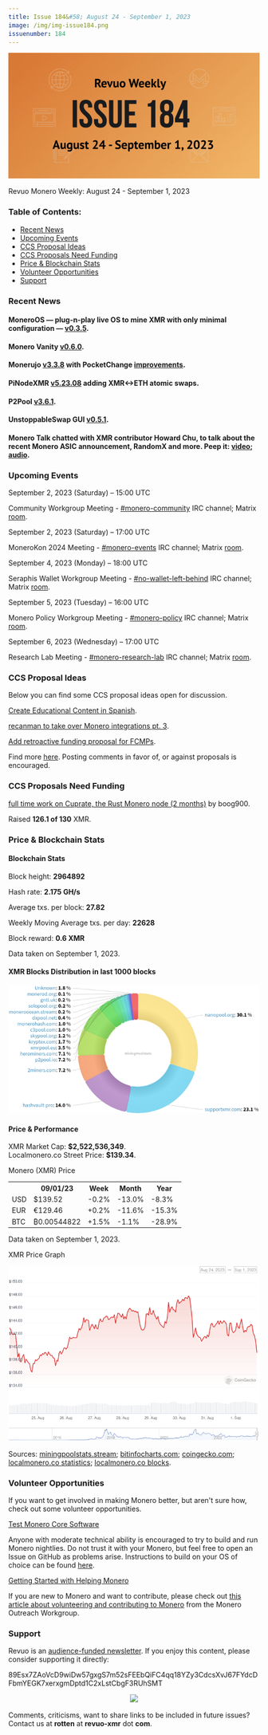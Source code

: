 ```yaml
---
title: Issue 184&#58; August 24 - September 1, 2023
image: /img/img-issue184.png
issuenumber: 184
---
```

[<img src="/img/img-issue184.png" alt="Revuo Monero Weekly #184 Slide" class="img-lead">](/issue-184.html)

<p class="text-lead">Revuo Monero Weekly: August 24 - September 1, 2023</p>
<!--more-->

<h3>Table of Contents:</h3>
<ul class="contents">
    <li><a href="#news">Recent News</a></li>
    <li><a href="#events">Upcoming Events</a></li>
    <li><a href="#ideas">CCS Proposal Ideas</a></li>
    <li><a href="#proposals">CCS Proposals Need Funding</a></li>
    <li><a href="#stats">Price & Blockchain Stats</a></li>
    <li><a href="#volunteer">Volunteer Opportunities</a></li>
    <li><a href="#support">Support</a></li>
</ul>

<h3 id="news">Recent News</h3>

<div class="newsbyte">
    <h4>MoneroOS — plug-n-play live OS to mine XMR with only minimal configuration — <a href="https://github.com/4rkal/moneroOS/releases/tag/v0.3.5" target="_blank">v0.3.5</a>.</h4>
</div>

<div class="newsbyte">
    <h4>Monero Vanity <a href="https://github.com/hinto-janai/monero-vanity/releases/tag/v0.6.0" target="_blank">v0.6.0</a>.</h4>
</div>

<div class="newsbyte">
    <h4>Monerujo <a href="https://github.com/m2049r/xmrwallet/releases/tag/v3.3.8" target="_blank">v3.3.8</a> with PocketChange <a href="https://old.reddit.com/r/Monerujo/comments/164tklr/weve_released_an_updated_version_of_monerujo_on/" target="_blank">improvements</a>.</h4>
</div>

<div class="newsbyte">
    <h4>PiNodeXMR <a href="https://old.reddit.com/r/Monero/comments/164tise/pinodexmr_adds_atomic_swaps_beta/" target="_blank">v5.23.08</a> adding XMR<->ETH atomic swaps.</h4>
</div>

<div class="newsbyte">
    <h4>P2Pool <a href="https://github.com/SChernykh/p2pool/releases/tag/v3.6.1" target="_blank">v3.6.1</a>.</h4>
</div>

<div class="newsbyte">
    <h4>UnstoppableSwap GUI <a href="https://github.com/UnstoppableSwap/unstoppableswap-gui/releases/tag/v0.5.1" target="_blank">v0.5.1</a>.</h4>
</div>

<div class="newsbyte">
    <h4>Monero Talk chatted with XMR contributor Howard Chu, to talk about the recent Monero ASIC announcement, RandomX and more. Peep it: <a href="https://piped.adminforge.de/watch?v=T9BFnn2-TDM" target="_blank">video</a>; <a href="https://www.monerotalk.live/has-bitmain-created-a-randomx-monero-asic-w-howard-chu-epi280" target="_blank">audio</a>.</h4>
</div>

<h3 id="events">Upcoming Events</h3>

<div class="event">
    <p class="date" markdown="1">September 2, 2023 (Saturday) – 15:00 UTC</p>
    <p markdown="1">Community Workgroup Meeting - <a href="irc://irc.libera.chat/#monero-community" target="_blank">#monero-community</a> IRC channel; Matrix <a href="https://matrix.to/#/#monero-community:monero.social" target="_blank">room</a>.</p>
</div>

<div class="event">
    <p class="date" markdown="1">September 2, 2023 (Saturday) – 17:00 UTC</p>
    <p markdown="1">MoneroKon 2024 Meeting - <a href="irc://irc.libera.chat/#monero-events" target="_blank">#monero-events</a> IRC channel; Matrix <a href="https://matrix.to/#/#monero-events:monero.social" target="_blank">room</a>.</p>
</div>

<div class="event">
    <p class="date" markdown="1">September 4, 2023 (Monday) – 18:00 UTC</p>
    <p markdown="1">Seraphis Wallet Workgroup Meeting - <a href="irc://irc.libera.chat/#no-wallet-left-behind" target="_blank">#no-wallet-left-behind</a> IRC channel; Matrix <a href="https://matrix.to/#/#no-wallet-left-behind:monero.social" target="_blank">room</a>.</p>
</div>

<div class="event">
    <p class="date" markdown="1">September 5, 2023 (Tuesday) – 16:00 UTC</p>
    <p markdown="1">Monero Policy Workgroup Meeting - <a href="irc://irc.libera.chat/#monero-policy" target="_blank">#monero-policy</a> IRC channel; Matrix <a href="https://matrix.to/#/#monero-policy:monero.social" target="_blank">room</a>.</p>
</div>

<div class="event">
    <p class="date" markdown="1">September 6, 2023 (Wednesday) – 17:00 UTC</p>
    <p markdown="1">Research Lab Meeting - <a href="irc://irc.libera.chat/#monero-research-lab" target="_blank">#monero-research-lab</a> IRC channel; Matrix <a href="https://matrix.to/#/#monero-research-lab:monero.social" target="_blank">room</a>.</p>
</div>

<h3 id="ideas">CCS Proposal Ideas</h3>

<p>Below you can find some CCS proposal ideas open for discussion.</p>

<div class="proposal">
<p><a href="https://repo.getmonero.org/monero-project/ccs-proposals/-/merge_requests/406" target="_blank">Create Educational Content in Spanish</a>.</p>
</div>

<div class="proposal">
<p><a href="https://repo.getmonero.org/monero-project/ccs-proposals/-/merge_requests/402" target="_blank">recanman to take over Monero integrations pt. 3</a>.</p>
</div>

<div class="proposal">
<p><a href="https://repo.getmonero.org/monero-project/ccs-proposals/-/merge_requests/403" target="_blank">Add retroactive funding proposal for FCMPs</a>.</p>
</div>

<div class="proposal">
<p>Find more <a href="https://ccs.getmonero.org/ideas/" target="_blank">here</a>. Posting comments in favor of, or against proposals is encouraged.</p>
</div>

<h3 id="proposals">CCS Proposals Need Funding</h3>

<div class="proposal">
    <p><a href="https://ccs.getmonero.org/proposals/boog_2_months_cuprate.html" target="_blank">full time work on Cuprate, the Rust Monero node (2 months)</a> by boog900.</p>
    <p>Raised <b>126.1 of 130</b> XMR.</p>
</div>

<h3 id="stats">Price & Blockchain Stats</h3>

<h4 class="stat">Blockchain Stats</h4>

<div class="bcstats">
    <p>Block height: <b>2964892</b></p>
    <p>Hash rate: <b>2.175 GH/s</b></p>
    <p>Average txs. per block: <b>27.82</b></p>
    <p>Weekly Moving Average txs. per day: <b>22628</b></p>
    <p>Block reward: <b>0.6 XMR</b></p>
</div>
<p class="note">Data taken on September 1, 2023.</p>

<h4 class="stat">XMR Blocks Distribution in last 1000 blocks</h4>
<p><img src="/img/hashrate-pool-distribution-09011.png" alt="Hashrate Pool Distribution Pie Chart"/></p>

<h4 class="stat" id="price-stat">Price & Performance</h4>

<div class="price-intro">XMR Market Cap: <b>$2,522,536,349</b>.<br/>Localmonero.co Street Price: <b>$139.34</b>.</div>

<p class="table-title">Monero (XMR) Price</p>
<table class="price-table">
  <tr class="row1">
    <th></th>
    <th>09/01/23</th>
    <th>Week</th>
    <th>Month</th>
    <th>Year</th>
  </tr>
  <tr>
    <td data-th="XMR to">USD</td>
    <td data-th="09/01/23">$139.52</td>
    <td data-th="Week" class="red">-0.2%</td>
    <td data-th="Month" class="red">-13.0%</td>
    <td data-th="Year" class="red">-8.3%</td>
  </tr>
  <tr class="row3">
    <td data-th="XMR to">EUR</td>
    <td data-th="09/01/23">€129.46</td>
    <td data-th="Week" class="green">+0.2%</td>
    <td data-th="Month" class="red">-11.6%</td>
    <td data-th="Year" class="red">-15.3%</td>
  </tr>
  <tr>
    <td data-th="XMR to">BTC</td>
    <td data-th="09/01/23">₿0.00544822</td>
    <td data-th="Week" class="green">+1.5%</td>
    <td data-th="Month" class="red">-1.1%</td>
    <td data-th="Year" class="red">-28.9%</td>
  </tr>
</table>
<p class="note">Data taken on September 1, 2023.</p>

<p class="table-title">XMR Price Graph</p>

![XMR Price Graph 08/24/23-09/01/23](/img/weekly-chart-09011.png "XMR Price Graph 08/24/23-09/01/23")

Sources: <a href="https://miningpoolstats.stream/monero" target="_blank">miningpoolstats.stream</a>; <a href="https://bitinfocharts.com/monero/" target="_blank">bitinfocharts.com</a>; <a href="https://www.coingecko.com/en/coins/monero" target="_blank">coingecko.com</a>; <a href="https://localmonero.co/statistics" target="_blank">localmonero.co statistics</a>; <a href="https://localmonero.co/blocks" target="_blank">localmonero.co blocks</a>.

<h3 id="volunteer">Volunteer Opportunities</h3>

<p>If you want to get involved in making Monero better, but aren't sure how, check out some volunteer opportunities.</p>

<div class="newsbyte">
    <p class="date"><a href="https://github.com/monero-project/monero" target="_blank">Test Monero Core Software</a></p>
    <p>Anyone with moderate technical ability is encouraged to try to build and run Monero nightlies. Do not trust it with your Monero, but feel free to open an Issue on GitHub as problems arise. Instructions to build on your OS of choice can be found <a href="https://github.com/monero-project/monero#compiling-monero-from-source" target="_blank">here</a>. </p>
</div>

<div class="newsbyte">
    <p class="date"><a href="https://github.com/monero-project/monero" target="_blank">Getting Started with Helping Monero</a></p>
    <p>If you are new to Monero and want to contribute, please check out <a href="https://web.archive.org/web/20200805013127/https://www.monerooutreach.org/stories/getting-started-helping-monero.html" target="_blank">this article about volunteering and contributing to Monero</a> from the Monero Outreach Workgroup. </p>
</div>

<h3 id="support">Support</h3>

<p markdown="1">Revuo is an <a href="https://revuo-xmr.com/support/">audience-funded newsletter</a>. If you enjoy this content, please consider supporting it directly:</p>

<p class="address" markdown="1">89Esx7ZAoVcD9wiDw57gxgS7m52sFEEbQiFC4qq18YZy3CdcsXvJ67FYdcDFbmYEGK7xerxgmDptd1C2xLstCbgF3RUhSMT</p>

<p><center><a href="monero:89Esx7ZAoVcD9wiDw57gxgS7m52sFEEbQiFC4qq18YZy3CdcsXvJ67FYdcDFbmYEGK7xerxgmDptd1C2xLstCbgF3RUhSMT" class="qr"><img src="/img/donate-monero.jpg" style="max-width: 200px;"/></a></center></p>

Comments, criticisms, want to share links to be included in future issues? Contact us at **rotten** at **revuo-xmr** dot **com**.
